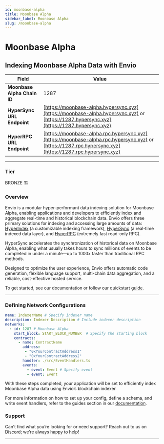 ```yaml
---
id: moonbase-alpha
title: Moonbase Alpha
sidebar_label: Moonbase Alpha
slug: /moonbase-alpha
---
```


# Moonbase Alpha

## Indexing Moonbase Alpha Data with Envio

| **Field**                     | **Value**                                                                                          |
|-------------------------------|----------------------------------------------------------------------------------------------------|
| **Moonbase Alpha Chain ID**     | 1287                                                                                            |
| **HyperSync URL Endpoint**    | [https://moonbase-alpha.hypersync.xyz](https://moonbase-alpha.hypersync.xyz) or [https://1287.hypersync.xyz](https://1287.hypersync.xyz) |
| **HyperRPC URL Endpoint**     | [https://moonbase-alpha.rpc.hypersync.xyz](https://moonbase-alpha.rpc.hypersync.xyz) or [https://1287.rpc.hypersync.xyz](https://1287.rpc.hypersync.xyz) |

---

### Tier

BRONZE 🏗️

### Overview

Envio is a modular hyper-performant data indexing solution for Moonbase Alpha, enabling applications and developers to efficiently index and aggregate real-time and historical blockchain data. Envio offers three primary solutions for indexing and accessing large amounts of data: [HyperIndex](/docs/HyperIndex/overview) (a customizable indexing framework), [HyperSync](/docs/HyperSync/overview) (a real-time indexed data layer), and [HyperRPC](/docs/HyperSync/overview-hyperrpc) (extremely fast read-only RPC).

HyperSync accelerates the synchronization of historical data on Moonbase Alpha, enabling what usually takes hours to sync millions of events to be completed in under a minute—up to 1000x faster than traditional RPC methods.

Designed to optimize the user experience, Envio offers automatic code generation, flexible language support, multi-chain data aggregation, and a reliable, cost-effective hosted service.

To get started, see our documentation or follow our quickstart [guide](/docs/HyperIndex/contract-import).

---

### Defining Network Configurations

```yaml
name: IndexerName # Specify indexer name
description: Indexer Description # Include indexer description
networks:
  - id: 1287 # Moonbase Alpha  
    start_block: START_BLOCK_NUMBER  # Specify the starting block
    contracts:
      - name: ContractName
        address:
         - "0xYourContractAddress1"
         - "0xYourContractAddress2"
        handler: ./src/EventHandlers.ts
        events:
          - event: Event # Specify event
          - event: Event
```

With these steps completed, your application will be set to efficiently index Moonbase Alpha data using Envio’s blockchain indexer.

For more information on how to set up your config, define a schema, and write event handlers, refer to the guides section in our [documentation](/docs/HyperIndex/configuration-file).

### Support

Can’t find what you’re looking for or need support? Reach out to us on [Discord](https://discord.com/invite/Q9qt8gZ2fX); we’re always happy to help!

---
